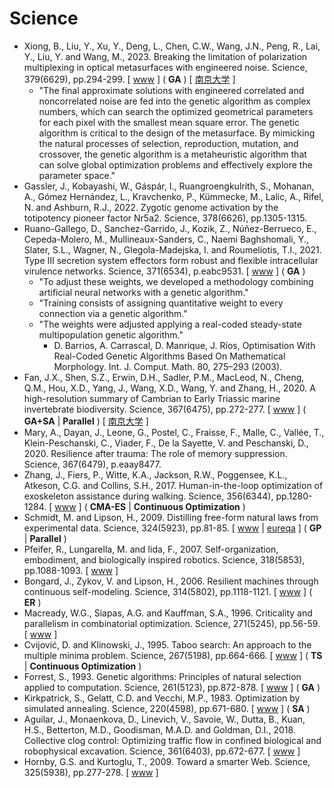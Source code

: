 # Science

* Xiong, B., Liu, Y., Xu, Y., Deng, L., Chen, C.W., Wang, J.N., Peng, R., Lai, Y., Liu, Y. and Wang, M., 2023. Breaking the limitation of polarization multiplexing in optical metasurfaces with engineered noise. Science, 379(6629), pp.294-299. [ [www](https://www.science.org/doi/abs/10.1126/science.ade5140) ] ( **GA** ) [ [南京大学](https://physics.nju.edu.cn/kxyj/cgsd/20230411/i242493.html) ]
  * "The final approximate solutions with engineered correlated and noncorrelated noise are fed into the genetic algorithm as complex numbers, which can search the optimized geometrical parameters for each pixel with the smallest mean square error. The genetic algorithm is critical to the design of the metasurface. By mimicking the natural processes of selection, reproduction, mutation, and crossover, the genetic algorithm is a metaheuristic algorithm that can solve global optimization problems and effectively explore the parameter space."
* Gassler, J., Kobayashi, W., Gáspár, I., Ruangroengkulrith, S., Mohanan, A., Gómez Hernández, L., Kravchenko, P., Kümmecke, M., Lalic, A., Rifel, N. and Ashburn, R.J., 2022. Zygotic genome activation by the totipotency pioneer factor Nr5a2. Science, 378(6626), pp.1305-1315.
* Ruano-Gallego, D., Sanchez-Garrido, J., Kozik, Z., Núñez-Berrueco, E., Cepeda-Molero, M., Mullineaux-Sanders, C., Naemi Baghshomali, Y., Slater, S.L., Wagner, N., Glegola-Madejska, I. and Roumeliotis, T.I., 2021. Type III secretion system effectors form robust and flexible intracellular virulence networks. Science, 371(6534), p.eabc9531. [ [www](https://www.science.org/doi/full/10.1126/science.abc9531) ] ( **GA** )
  * "To adjust these weights, we developed a methodology combining artificial neural networks with a genetic algorithm."
  * "Training consists of assigning quantitative weight to every connection via a genetic algorithm."
  * "The weights were adjusted applying a real-coded steady-state multipopulation genetic algorithm."
    * D. Barrios, A. Carrascal, D. Manrique, J. Ríos, Optimisation With Real-Coded Genetic Algorithms Based On Mathematical Morphology. Int. J. Comput. Math. 80, 275–293 (2003).
* Fan, J.X., Shen, S.Z., Erwin, D.H., Sadler, P.M., MacLeod, N., Cheng, Q.M., Hou, X.D., Yang, J., Wang, X.D., Wang, Y. and Zhang, H., 2020. A high-resolution summary of Cambrian to Early Triassic marine invertebrate biodiversity. Science, 367(6475), pp.272-277. [ [www](https://www.science.org/doi/full/10.1126/science.aax4953) ] ( **GA+SA** | **Parallel** ) [ [南京大学](https://es.nju.edu.cn/17/8d/c22448a464781/pagem.htm) ]
* Mary, A., Dayan, J., Leone, G., Postel, C., Fraisse, F., Malle, C., Vallée, T., Klein-Peschanski, C., Viader, F., De la Sayette, V. and Peschanski, D., 2020. Resilience after trauma: The role of memory suppression. Science, 367(6479), p.eaay8477.
* Zhang, J., Fiers, P., Witte, K.A., Jackson, R.W., Poggensee, K.L., Atkeson, C.G. and Collins, S.H., 2017. Human-in-the-loop optimization of exoskeleton assistance during walking. Science, 356(6344), pp.1280-1284. [ [www](https://www.science.org/doi/abs/10.1126/science.aal5054) ] ( **CMA-ES** | **Continuous Optimization** )
* Schmidt, M. and Lipson, H., 2009. Distilling free-form natural laws from experimental data. Science, 324(5923), pp.81-85. [ [www](https://science.sciencemag.org/content/324/5923/81.abstract) | [eureqa](https://www.creativemachineslab.com/eureqa.html) ] ( **GP** | **Parallel** )
* Pfeifer, R., Lungarella, M. and Iida, F., 2007. Self-organization, embodiment, and biologically inspired robotics. Science, 318(5853), pp.1088-1093. [ [www](https://www.science.org/doi/abs/10.1126/science.1145803) ]
* Bongard, J., Zykov, V. and Lipson, H., 2006. Resilient machines through continuous self-modeling. Science, 314(5802), pp.1118-1121. [ [www](https://science.sciencemag.org/content/314/5802/1118) ] ( **ER** )
* Macready, W.G., Siapas, A.G. and Kauffman, S.A., 1996. Criticality and parallelism in combinatorial optimization. Science, 271(5245), pp.56-59. [ [www](https://science.sciencemag.org/content/271/5245/56) ]
* Cvijović, D. and Klinowski, J., 1995. Taboo search: An approach to the multiple minima problem. Science, 267(5198), pp.664-666. [ [www](https://www.science.org/doi/abs/10.1126/science.267.5198.664) ] ( **TS** | **Continuous Optimization** )
* Forrest, S., 1993. Genetic algorithms: Principles of natural selection applied to computation. Science, 261(5123), pp.872-878. [ [www](https://science.sciencemag.org/content/261/5123/872.abstract) ] (  **GA** )
* Kirkpatrick, S., Gelatt, C.D. and Vecchi, M.P., 1983. Optimization by simulated annealing. Science, 220(4598), pp.671-680. [ [www](https://science.sciencemag.org/content/220/4598/671) ] ( **SA** )
* Aguilar, J., Monaenkova, D., Linevich, V., Savoie, W., Dutta, B., Kuan, H.S., Betterton, M.D., Goodisman, M.A.D. and Goldman, D.I., 2018. Collective clog control: Optimizing traffic flow in confined biological and robophysical excavation. Science, 361(6403), pp.672-677. [ [www](https://science.sciencemag.org/content/361/6403/672.abstract) ]
* Hornby, G.S. and Kurtoglu, T., 2009. Toward a smarter Web. Science, 325(5938), pp.277-278. [ [www](https://science.sciencemag.org/content/325/5938/277.summary) ]
